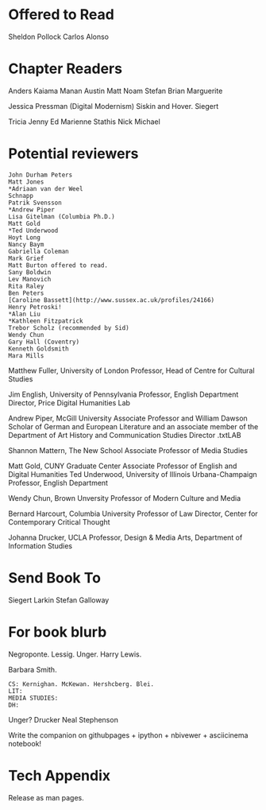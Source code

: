 Offered to Read
==========================
Sheldon Pollock
Carlos Alonso

Chapter Readers
==========================
Anders
Kaiama
Manan
Austin
Matt
Noam
Stefan
Brian
Marguerite

Jessica Pressman (Digital Modernism)
Siskin and Hover.
Siegert

Tricia
Jenny
Ed
Marienne
Stathis
Nick
Michael

Potential reviewers
===========================

    John Durham Peters
    Matt Jones
    *Adriaan van der Weel
    Schnapp
    Patrik Svensson
    *Andrew Piper
    Lisa Gitelman (Columbia Ph.D.)
    Matt Gold
    *Ted Underwood
    Hoyt Long
    Nancy Baym
    Gabriella Coleman
    Mark Grief
    Matt Burton offered to read.
    Sany Boldwin
    Lev Manovich
    Rita Raley
    Ben Peters
    [Caroline Bassett](http://www.sussex.ac.uk/profiles/24166)
    Henry Petroski!
    *Alan Liu
    *Kathleen Fitzpatrick
    Trebor Scholz (recommended by Sid)
    Wendy Chun
    Gary Hall (Coventry)
    Kenneth Goldsmith
    Mara Mills

Matthew Fuller, University of London
Professor, Head of Centre for Cultural Studies

Jim English, University of Pennsylvania
Professor, English Department
Director, Price Digital Humanities Lab

Andrew Piper,  McGill University
Associate Professor and William Dawson Scholar of German and European Literature and an associate member of the Department of Art History and Communication Studies
Director .txtLAB

Shannon Mattern, The New School
Associate Professor  of Media Studies

Matt Gold, CUNY Graduate Center
Associate Professor of English and Digital Humanities
Ted Underwood, University of Illinois Urbana-Champaign
Professor, English Department

Wendy Chun, Brown Unversity
Professor of Modern Culture and Media

Bernard Harcourt, Columbia University
Professor of Law
Director, Center for Contemporary Critical Thought

Johanna Drucker, UCLA
Professor, Design & Media Arts, Department of Information Studies

Send Book To
===========================
Siegert
Larkin
Stefan
Galloway

For book blurb
===========================

Negroponte. Lessig. Unger. Harry Lewis.

Barbara Smith.

    CS: Kernighan. McKewan. Hershcberg. Blei.
    LIT:
    MEDIA STUDIES:
    DH:
Unger?
Drucker
Neal Stephenson

Write the companion on githubpages + ipython + nbivewer + asciicinema notebook!

Tech Appendix
===========================
Release as man pages.
